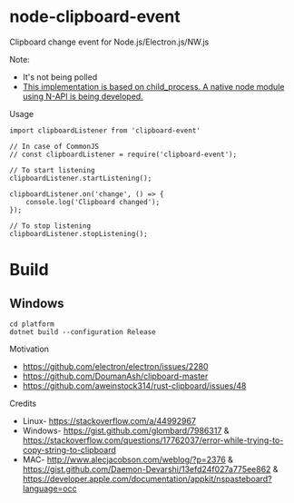 # node-clipboard-event
Clipboard change event for Node.js/Electron.js/NW.js

Note:
* It's not being polled
* [This implementation is based on child_process. A native node module using N-API is being developed.](https://github.com/sudhakar3697/node-clipboard-event/tree/v2)

Usage

```
import clipboardListener from 'clipboard-event'

// In case of CommonJS
// const clipboardListener = require('clipboard-event');

// To start listening
clipboardListener.startListening();

clipboardListener.on('change', () => {
    console.log('Clipboard changed');
});

// To stop listening
clipboardListener.stopListening();
```

# Build
## Windows
```
cd platform
dotnet build --configuration Release
```
Motivation

* https://github.com/electron/electron/issues/2280
* https://github.com/DoumanAsh/clipboard-master
* https://github.com/aweinstock314/rust-clipboard/issues/48

Credits

* Linux-  https://stackoverflow.com/a/44992967
* Windows- https://gist.github.com/glombard/7986317 & https://stackoverflow.com/questions/17762037/error-while-trying-to-copy-string-to-clipboard
* MAC- http://www.alecjacobson.com/weblog/?p=2376 & https://gist.github.com/Daemon-Devarshi/13efd24f027a775ee862 & https://developer.apple.com/documentation/appkit/nspasteboard?language=occ

